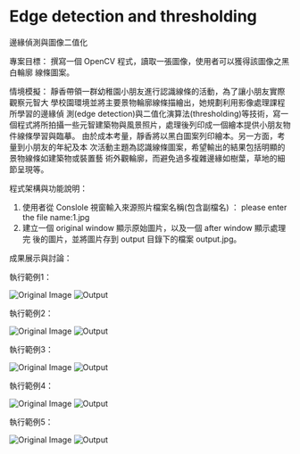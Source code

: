# Edge detection and thresholding
邊緣偵測與圖像二值化

專案目標：
撰寫一個 OpenCV 程式，讀取一張圖像，使用者可以獲得該圖像之黑白輪廓
線條圖案。

情境模擬：
靜香帶領一群幼稚園小朋友進行認識線條的活動，為了讓小朋友實際觀察元智大
學校園環境並將主要景物輪廓線條描繪出，她規劃利用影像處理課程所學習的邊緣偵
測(edge detection)與二值化演算法(thresholding)等技術，寫一個程式將所拍攝一些元智建築物與風景照片，處理後列印成一個繪本提供小朋友物件線條學習與臨摹。
 由於成本考量，靜香將以黑白圖案列印繪本。另一方面，考量到小朋友的年紀及本
次活動主題為認識線條圖案，希望輸出的結果包括明顯的景物線條如建築物或裝置藝
術外觀輪廓，而避免過多複雜邊緣如樹葉，草地的細節呈現等。


程式架構與功能說明：
1. 使用者從 Conslole 視窗輸入來源照片檔案名稱(包含副檔名) ：
please enter the file name:1.jpg
2. 建立一個 original window 顯示原始圖片，以及一個 after window 顯示處理完
後的圖片，並將圖片存到 output 目錄下的檔案 output.jpg。

成果展示與討論：

執行範例1：

![Original Image](input1.jpg)
![Output](demo/output1.jpg)

執行範例2：

![Original Image](input2.jpg)
![Output](demo/output2.jpg)

執行範例3：

![Original Image](input3.jpg)
![Output](demo/output3.jpg)


執行範例4：

![Original Image](input4.jpg)
![Output](demo/output4.jpg)


執行範例5：

![Original Image](input5.jpg)
![Output](demo/output5.jpg)


